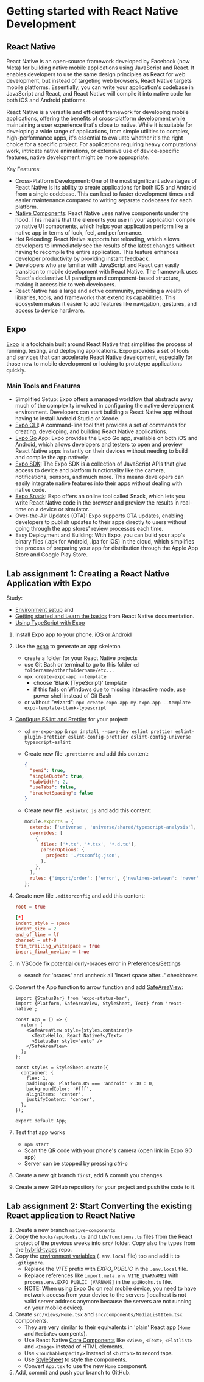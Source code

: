# Getting started with React Native Development

## React Native

React Native is an open-source framework developed by Facebook (now Meta) for building native mobile applications using JavaScript and React. It enables developers to use the same design principles as React for web development, but instead of targeting web browsers, React Native targets mobile platforms. Essentially, you can write your application's codebase in JavaScript and React, and React Native will compile it into native code for both iOS and Android platforms.

React Native is a versatile and efficient framework for developing mobile applications, offering the benefits of cross-platform development while maintaining a user experience that's close to native. While it is suitable for developing a wide range of applications, from simple utilities to complex, high-performance apps, it's essential to evaluate whether it's the right choice for a specific project. For applications requiring heavy computational work, intricate native animations, or extensive use of device-specific features, native development might be more appropriate.

Key Features:

- Cross-Platform Development: One of the most significant advantages of React Native is its ability to create applications for both iOS and Android from a single codebase. This can lead to faster development times and easier maintenance compared to writing separate codebases for each platform.
- [Native Components](https://reactnative.dev/docs/intro-react-native-components#native-components): React Native uses native components under the hood. This means that the elements you use in your application compile to native UI components, which helps your application perform like a native app in terms of look, feel, and performance.
- Hot Reloading: React Native supports hot reloading, which allows developers to immediately see the results of the latest changes without having to recompile the entire application. This feature enhances developer productivity by providing instant feedback.
- Developers who are familiar with JavaScript and React can easily transition to mobile development with React Native. The framework uses React's declarative UI paradigm and component-based structure, making it accessible to web developers.
- React Native has a large and active community, providing a wealth of libraries, tools, and frameworks that extend its capabilities. This ecosystem makes it easier to add features like navigation, gestures, and access to device hardware.

## Expo

[Expo](https://expo.dev/) is a toolchain built around React Native that simplifies the process of running, testing, and deploying applications. Expo provides a set of tools and services that can accelerate React Native development, especially for those new to mobile development or looking to prototype applications quickly.

### Main Tools and Features

- Simplified Setup: Expo offers a managed workflow that abstracts away much of the complexity involved in configuring the native development environment. Developers can start building a React Native app without having to install Android Studio or Xcode.
- [Expo CLI](https://docs.expo.dev/more/expo-cli/): A command-line tool that provides a set of commands for creating, developing, and building React Native applications.
- [Expo Go](https://docs.expo.dev/get-started/expo-go/) App: Expo provides the Expo Go app, available on both iOS and Android, which allows developers and testers to open and preview React Native apps instantly on their devices without needing to build and compile the app natively.
- [Expo SDK](https://docs.expo.dev/versions/latest/): The Expo SDK is a collection of JavaScript APIs that give access to device and platform functionality like the camera, notifications, sensors, and much more. This means developers can easily integrate native features into their apps without dealing with native code.
- [Expo Snack](https://snack.expo.dev/): Expo offers an online tool called Snack, which lets you write React Native code in the browser and preview the results in real-time on a device or simulator.
- Over-the-Air Updates (OTA): Expo supports OTA updates, enabling developers to publish updates to their apps directly to users without going through the app stores' review processes each time.
- Easy Deployment and Building: With Expo, you can build your app's binary files (.apk for Android, .ipa for iOS) in the cloud, which simplifies the process of preparing your app for distribution through the Apple App Store and Google Play Store.

## Lab assignment 1: Creating a React Native Application with Expo

Study:

- [Environment setup](https://reactnative.dev/docs/environment-setup) and
- [Getting started and Learn the basics](https://facebook.github.io/react-native/docs/getting-started) from React Native documentation.
- [Using TypeScript with Expo](https://docs.expo.dev/guides/typescript/)

1. Install Expo app to your phone. [iOS](https://apps.apple.com/us/app/expo-client/id982107779) or [Android](https://play.google.com/store/apps/details?id=host.exp.exponent&hl=fi)
1. Use the [expo](https://docs.expo.dev/get-started/create-a-new-app/) to generate an app skeleton
   - create a folder for your React Native projects
   - use Git Bash or terminal to go to this folder `cd foldername/otherfoldername/etc...`
   - `npx create-expo-app --template`
     - choose 'Blank (TypeScript)' template
     - if this fails on Windows due to missing interactive mode, use power shell instead of Git Bash
   - or without "wizard": `npx create-expo-app my-expo-app --template expo-template-blank-typescript`
1. [Configure ESlint and Prettier](https://docs.expo.dev/guides/using-eslint/) for your project:

   - `cd my-expo-app` & `npm install --save-dev eslint prettier eslint-plugin-prettier eslint-config-prettier eslint-config-universe typescript-eslint`
   - Create new file `.prettierrc` and add this content:

     ```json
     {
       "semi": true,
       "singleQuote": true,
       "tabWidth": 2,
       "useTabs": false,
       "bracketSpacing": false
     }
     ```

   - Create new file `.eslintrc.js` and add this content:

     ```js
     module.exports = {
       extends: ['universe', 'universe/shared/typescript-analysis'],
       overrides: [
         {
           files: ['*.ts', '*.tsx', '*.d.ts'],
           parserOptions: {
             project: './tsconfig.json',
           },
         },
       ],
       rules: {'import/order': ['error', {'newlines-between': 'never'}]},
     };
     ```

1. Create new file `.editorconfig` and add this content:

   ```conf
   root = true

   [*]
   indent_style = space
   indent_size = 2
   end_of_line = lf
   charset = utf-8
   trim_trailing_whitespace = true
   insert_final_newline = true
   ```

1. In VSCode fix potential curly-braces error in Preferences/Settings
   - search for 'braces' and uncheck all 'Insert space after...' checkboxes
1. Convert the App function to arrow function and add [SafeAreaView](https://reactnative.dev/docs/safeareaview):

    ```tsx
    import {StatusBar} from 'expo-status-bar';
    import {Platform, SafeAreaView, StyleSheet, Text} from 'react-native';

    const App = () => {
      return (
        <SafeAreaView style={styles.container}>
          <Text>Hello, React Native!</Text>
          <StatusBar style="auto" />
        </SafeAreaView>
      );
    };

    const styles = StyleSheet.create({
      container: {
        flex: 1,
        paddingTop: Platform.OS === 'android' ? 30 : 0,
        backgroundColor: '#fff',
        alignItems: 'center',
        justifyContent: 'center',
      },
    });

    export default App;
    ```

1. Test that app works
   - `npm start`
   - Scan the QR code with your phone's camera (open link in Expo GO app)
   - Server can be stopped by pressing _ctrl-c_
1. Create a new git branch `first`, add & commit you changes.
1. Create a new GitHub repository for your project and push the code to it.

## Lab assignment 2: Start Converting the existing React application to React Native

1. Create a new branch `native-components`
1. Copy the `hooks/apiHooks.ts` and `lib/functions.ts` files from the React project of the previous weeks into `src/` folder. Copy also the types from the [hybrid-types](https://github.com/ilkkamtk/hybrid-types) repo.
1. Copy the [environment variables](https://docs.expo.dev/guides/environment-variables/) (`.env.local` file) too and add it to `.gitignore`.
   - Replace the _VITE_ prefix with _EXPO_PUBLIC_ in the `.env.local` file.
   - Replace references like `import.meta.env.VITE_[VARNAME]` with `process.env.EXPO_PUBLIC_[VARNAME]` in the `apiHooks.ts` file.
   - NOTE: When using Expo Go on real mobile device, you need to have network access from your device to the servers (localhost is not valid server address anymore because the servers are not running on your mobile device).
1. Create `src/views/Home.tsx` and `src/components/MediaListItem.tsx` components.
   - They are very similar to their equivalents in 'plain' React app (`Home` and `MediaRow` compents).
   - Use React Native [Core Components](https://reactnative.dev/docs/components-and-apis) like `<View>`, `<Text>`, `<Flatlist>` and `<Image>` instead of HTML elements.
   - Use `<TouchableOpacity>` instead of `<button>` to record taps.
   - Use [StyleSheet](https://reactnative.dev/docs/stylesheet) to style the components.
   - Convert `App.tsx` to use the new `Home` component.
1. Add, commit and push your branch to GitHub.
